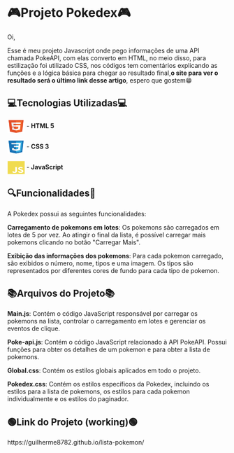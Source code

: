 <h1>🎮Projeto Pokedex🎮</h1>

Oi,
<br>

Esse é meu projeto Javascript onde pego informações de uma API chamada PokeAPI, com elas converto em HTML, no meio disso, para estilização foi utilizado CSS, nos códigos
tem comentários explicando as funções e a lógica básica para chegar ao resultado final,<strong>o site para ver o resultado será o último link desse artigo</strong>, espero que gostem😁

<h2>💻Tecnologias Utilizadas💻</h2>

<img align="center" alt="" height="30" width="40" src="https://raw.githubusercontent.com/devicons/devicon/master/icons/html5/html5-original.svg"> - <strong>HTML 5</strong>
<br>
<br>
<img align="center" alt="" height="30" width="40" src="https://raw.githubusercontent.com/devicons/devicon/master/icons/css3/css3-original.svg"> - <strong>CSS 3</strong>
<br>
<br>
<img align="center" alt="" height="30" width="40" src="https://raw.githubusercontent.com/devicons/devicon/master/icons/javascript/javascript-plain.svg"> - <strong>JavaScript</strong>

<h2>🔍Funcionalidades🔎</h2>

A Pokedex possui as seguintes funcionalidades:
<br>

<strong>Carregamento de pokemons em lotes</strong>: Os pokemons são carregados em lotes de 5 por vez. Ao atingir o final da lista, é possível carregar mais pokemons clicando no botão "Carregar Mais".

<strong>Exibição das informações dos pokemons</strong>: Para cada pokemon carregado, são exibidos o número, nome, tipos e uma imagem. Os tipos são representados por diferentes cores de fundo para cada tipo de pokemon.
<br>
<h2>📚Arquivos do Projeto📚</h2>

<strong>Main.js</strong>: Contém o código JavaScript responsável por carregar os pokemons na lista, controlar o carregamento em lotes e gerenciar os eventos de clique.

<strong>Poke-api.js</strong>: Contém o código JavaScript relacionado à API PokeAPI. Possui funções para obter os detalhes de um pokemon e para obter a lista de pokemons.

<strong>Global.css</strong>: Contém os estilos globais aplicados em todo o projeto.

<strong>Pokedex.css</strong>: Contém os estilos específicos da Pokedex, incluindo os estilos para a lista de pokemons, os estilos para cada pokemon individualmente e os estilos do paginador.

<h2>🟢Link do Projeto (working)🟢</h2>
https://guilherme8782.github.io/lista-pokemon/
